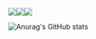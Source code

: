 <img src="https://img.shields.io/badge/spring-6DB33F?style=for-the-badge&logo=Spring&logoColor=white"><img src="https://img.shields.io/badge/springboot-6DB33F?style=for-the-badge&logo=springboot&logoColor=white"><img src="https://img.shields.io/badge/springsecurity-6DB33F?style=for-the-badge&logo=springsecurity&logoColor=white">

![Anurag's GitHub stats](https://github-readme-stats.vercel.app/api?username=alwaysJOne&show_icons=true&theme=shadow_green)
